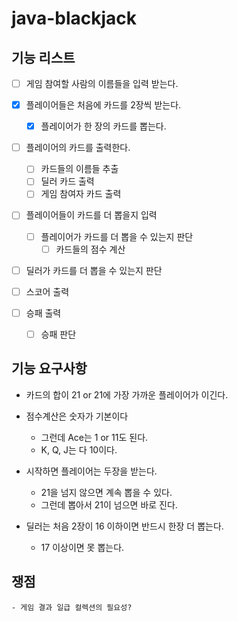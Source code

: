 # java-blackjack

## 기능 리스트

- [ ] 게임 참여할 사람의 이름들을 입력 받는다.

- [x] 플레이어들은 처음에 카드를 2장씩 받는다.
    - [x] 플레이어가 한 장의 카드를 뽑는다.

- [ ] 플레이어의 카드를 출력한다.
    - [ ] 카드들의 이름들 추출
    - [ ] 딜러 카드 출력
    - [ ] 게임 참여자 카드 출력
    
- [ ] 플레이어들이 카드를 더 뽑을지 입력
    - [ ] 플레이어가 카드를 더 뽑을 수 있는지 판단
        - [ ] 카드들의 점수 계산

- [ ] 딜러가 카드를 더 뽑을 수 있는지 판단

- [ ] 스코어 출력
     
- [ ] 승패 출력
    - [ ] 승패 판단

## 기능 요구사항

- 카드의 합이 21 or 21에 가장 가까운 플레이어가 이긴다.

- 점수계산은 숫자가 기본이다
    - 그런데 Ace는 1 or 11도 된다.
    - K, Q, J는 다 10이다.

- 시작하면 플레이어는 두장을 받는다.
    - 21을 넘지 않으면 계속 뽑을 수 있다.
    - 그런데 뽑아서 21이 넘으면 바로 진다.

- 딜러는 처음 2장이 16 이하이면 반드시 한장 더 뽑는다.
    - 17 이상이면 못 뽑는다.
    
## 쟁점
    - 게임 결과 일급 컬렉션의 필요성?